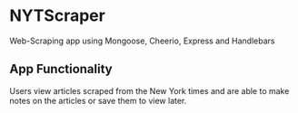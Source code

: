 # NYTScraper
Web-Scraping app using Mongoose, Cheerio, Express and Handlebars

## App Functionality
Users view articles scraped from the New York times and are able to make notes on the articles or save them to view later.
